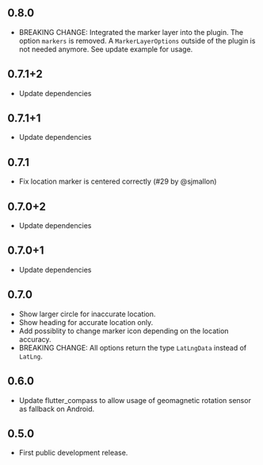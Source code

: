 ## 0.8.0

* BREAKING CHANGE: Integrated the marker layer into the plugin. The option `markers` is removed. A `MarkerLayerOptions` outside of the plugin is not needed anymore. See update example for usage.

## 0.7.1+2

* Update dependencies

## 0.7.1+1

* Update dependencies

## 0.7.1

* Fix location marker is centered correctly (#29 by @sjmallon)

## 0.7.0+2

* Update dependencies

## 0.7.0+1

* Update dependencies

## 0.7.0

* Show larger circle for inaccurate location.
* Show heading for accurate location only.
* Add possiblity to change marker icon depending on the location accuracy.
* BREAKING CHANGE: All options return the type `LatLngData` instead of `LatLng`.

## 0.6.0

* Update flutter_compass to allow usage of geomagnetic rotation sensor as fallback on Android.

## 0.5.0

* First public development release.
